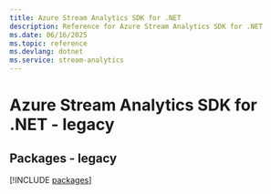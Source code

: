 ```yaml
---
title: Azure Stream Analytics SDK for .NET
description: Reference for Azure Stream Analytics SDK for .NET
ms.date: 06/16/2025
ms.topic: reference
ms.devlang: dotnet
ms.service: stream-analytics
---
```

# Azure Stream Analytics SDK for .NET - legacy
## Packages - legacy
[!INCLUDE [packages](stream-analytics-index.md)]